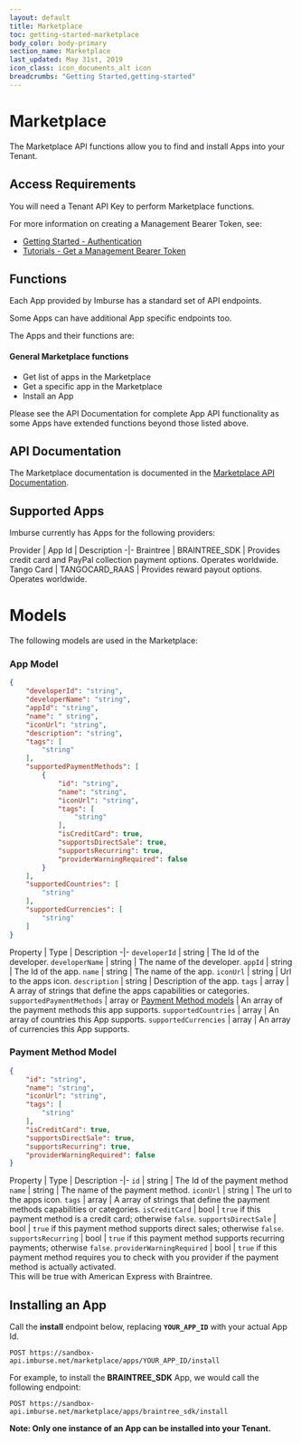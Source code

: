 ```yaml
---
layout: default
title: Marketplace
toc: getting-started-marketplace
body_color: body-primary
section_name: Marketplace
last_updated: May 31st, 2019
icon_class: icon_documents_alt icon
breadcrumbs: "Getting Started,getting-started"
---
```

# Marketplace
The Marketplace API functions allow you to find and install Apps into your Tenant.

## Access Requirements
You will need a Tenant API Key to perform  Marketplace functions.

For more information on creating a Management Bearer Token, see:

- [Getting Started - Authentication](/pages/getting-started/authentication)
- [Tutorials - Get a Management Bearer Token](/pages/tutorials/get-management-bearer-token/)

## Functions
Each App provided by Imburse has a standard set of API endpoints.

Some Apps can have additional App specific endpoints too.

The Apps and their functions are:

#### General Marketplace functions
- Get list of apps in the Marketplace
- Get a specific app in the Marketplace
- Install an App

Please see the API Documentation for complete App API functionality as some Apps have extended functions beyond those listed above.

## API Documentation
The Marketplace documentation is documented in the [Marketplace API Documentation](https://api-docs.imbursepayments.com/?version=latest#b95fd47a-8300-4d58-86f5-0c643cb54482).

## Supported Apps
Imburse currently has Apps for the following providers:

Provider | App Id | Description
-|-
Braintree | BRAINTREE_SDK | Provides credit card and PayPal collection payment options. Operates worldwide.
Tango Card | TANGOCARD_RAAS | Provides reward payout options. Operates worldwide.


# Models
The following models are used in the Marketplace:

### App Model
```json
{
    "developerId": "string",
    "developerName": "string",
    "appId": "string",
    "name": " string",
    "iconUrl": "string",
    "description": "string",
    "tags": [
        "string"
    ],
    "supportedPaymentMethods": [
        {
            "id": "string",
            "name": "string",
            "iconUrl": "string",
            "tags": [
                "string"
            ],
            "isCreditCard": true,
            "supportsDirectSale": true,
            "supportsRecurring": true,
            "providerWarningRequired": false
        }
    ],
    "supportedCountries": [
        "string"
    ],
    "supportedCurrencies": [
        "string"
    ]
}
```

Property | Type | Description
-|-
`developerId` | string | The Id of the developer.
`developerName` | string | The name of the developer.
`appId` | string | The Id of the app.
`name` | string | The name of the app.
`iconUrl` | string | Url to the apps icon.
`description` | string | Description of the app.
`tags` | array | A array of strings that define the apps capabilities or categories.
`supportedPaymentMethods` | array or [Payment Method models](#payment-method-model) | An array of the payment methods this app supports.
`supportedCountries` | array | An array of countries this App supports.
`supportedCurrencies` | array | An array of currencies this App supports.

### Payment Method Model
```json
{
    "id": "string",
    "name": "string",
    "iconUrl": "string",
    "tags": [
        "string"
    ],
    "isCreditCard": true,
    "supportsDirectSale": true,
    "supportsRecurring": true,
    "providerWarningRequired": false
}
```
Property | Type | Description
-|-
`id` | string | The Id of the payment method
`name` | string | The name of the payment method.
`iconUrl` | string | The url to the apps icon.
`tags` | array | A array of strings that define the payment methods capabilities or categories.
`isCreditCard` | bool | `true` if this payment method is a credit card; otherwise `false`.
`supportsDirectSale` | bool | `true` if this payment method supports direct sales; otherwise `false`.
`supportsRecurring` | bool | `true` if this payment method supports recurring payments; otherwise `false`.
`providerWarningRequired` | bool | `true` if this payment method requires you to check with you provider if the payment method is actually activated.<br/>This will be true with American Express with Braintree.

## Installing an App
Call the **install** endpoint below, replacing **`YOUR_APP_ID`** with your actual App Id.

```
POST https://sandbox-api.imburse.net/marketplace/apps/YOUR_APP_ID/install
```

For example, to install the **BRAINTREE_SDK** App, we would call the following endpoint:
```
POST https://sandbox-api.imburse.net/marketplace/apps/braintree_sdk/install
```

**Note: Only one instance of an App can be installed into your Tenant.**


